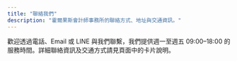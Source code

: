 ```yaml
---
title: "聯絡我們"
description: "霍爾果斯會計師事務所的聯絡方式、地址與交通資訊。"
---
```


歡迎透過電話、Email 或 LINE 與我們聯繫，我們提供週一至週五 09:00–18:00 的服務時間。詳細聯絡資訊及交通方式請見頁面中的卡片說明。